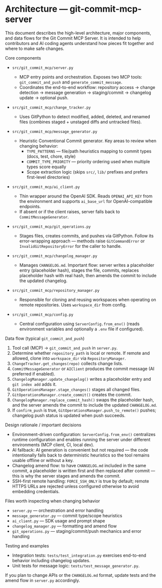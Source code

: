 # Architecture — git-commit-mcp-server

This document describes the high-level architecture, major components, and data flows for the Git Commit MCP Server. It is intended to help contributors and AI coding agents understand how pieces fit together and where to make safe changes.

Core components

- `src/git_commit_mcp/server.py`
  - MCP entry points and orchestration. Exposes two MCP tools: `git_commit_and_push` and `generate_commit_message`.
  - Coordinates the end-to-end workflow: repository access -> change detection -> message generation -> staging/commit -> changelog update -> optional push.

- `src/git_commit_mcp/change_tracker.py`
  - Uses GitPython to detect modified, added, deleted, and renamed files (combines staged + unstaged diffs and untracked files).

- `src/git_commit_mcp/message_generator.py`
  - Heuristic Conventional Commit generator. Key areas to review when changing behavior:
    - `TYPE_PATTERNS` — file/path heuristics mapping to commit types (docs, test, chore, style)
    - `COMMIT_TYPE_PRIORITY` — priority ordering used when multiple types score equally
    - Scope extraction logic (skips `src/`, `lib/` prefixes and prefers first-level directories)

- `src/git_commit_mcp/ai_client.py`
  - Thin wrapper around the OpenAI SDK. Reads `OPENAI_API_KEY` from the environment and supports `ai_base_url` for OpenAI-compatible endpoints.
  - If absent or if the client raises, server falls back to `CommitMessageGenerator`.

- `src/git_commit_mcp/git_operations.py`
  - Stages files, creates commits, and pushes via GitPython. Follow its error-wrapping approach — methods raise `GitCommandError` or `InvalidGitRepositoryError` for the caller to handle.

- `src/git_commit_mcp/changelog_manager.py`
  - Manages `CHANGELOG.md`. Important flow: server writes a placeholder entry (placeholder hash), stages the file, commits, replaces placeholder hash with real hash, then amends the commit to include the updated changelog.

- `src/git_commit_mcp/repository_manager.py`
  - Responsible for cloning and reusing workspaces when operating on remote repositories. Uses `workspace_dir` from config.

- `src/git_commit_mcp/config.py`
  - Central configuration using `ServerConfig.from_env()` (reads environment variables and optionally a `.env` file if configured).

Data flow (typical `git_commit_and_push`)

1. Tool call (MCP) -> `git_commit_and_push` in `server.py`.
2. Determine whether `repository_path` is local or remote. If remote and allowed, clone into `workspace_dir` via `RepositoryManager`.
3. `ChangeTracker.get_changes(repo)` collects change lists.
4. `CommitMessageGenerator` or `AIClient` produces the commit message (AI preferred if enabled).
5. `ChangelogManager.update_changelog()` writes a placeholder entry and `git index add` adds it.
6. `GitOperationsManager.stage_changes()` stages all changed files.
7. `GitOperationsManager.create_commit()` creates the commit.
8. `ChangelogManager.replace_commit_hash()` swaps the placeholder hash, and the server amends the commit to include the updated `CHANGELOG.md`.
9. If `confirm_push` is true, `GitOperationsManager.push_to_remote()` pushes; changelog push status is updated when push succeeds.

Design rationale / important decisions

- Environment-driven configuration: `ServerConfig.from_env()` centralizes runtime configuration and enables running the server under different environments (MCP client, CI, local dev).
- AI fallback: AI generation is convenient but not required — the code intentionally falls back to deterministic heuristics so the tool remains usable offline or without a key.
- Changelog amend flow: to have `CHANGELOG.md` included in the same commit, a placeholder is written first and then replaced after commit — this is why the server stages and amends the commit.
- SSH-first remote handling: `FORCE_SSH_ONLY` is true by default; remote HTTPS URLs are rejected unless configured otherwise to avoid embedding credentials.

Files worth inspecting when changing behavior

- `server.py` — orchestration and error handling
- `message_generator.py` — commit type/scope heuristics
- `ai_client.py` — SDK usage and prompt shape
- `changelog_manager.py` — formatting and amend flow
- `git_operations.py` — staging/commit/push mechanics and error handling

Testing and examples

- Integration tests: `tests/test_integration.py` exercises end-to-end behavior including changelog updates.
- Unit tests for message logic: `tests/test_message_generator.py`.

If you plan to change APIs or the `CHANGELOG.md` format, update tests and the amend flow in `server.py` accordingly.
